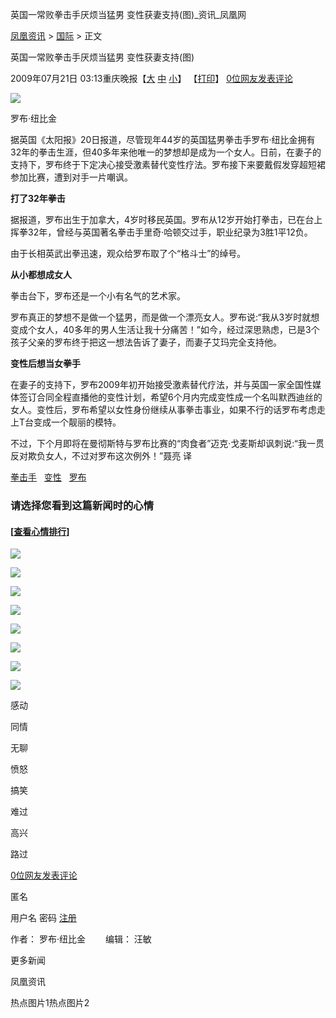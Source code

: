 英国一常败拳击手厌烦当猛男 变性获妻支持(图)\_资讯\_凤凰网

[凤凰资讯](http://news.ifeng.com/) > [国际](http://news.ifeng.com/world/) > 正文

英国一常败拳击手厌烦当猛男 变性获妻支持(图)

2009年07月21日 03:13重庆晚报【[大](javascript:zoomDoc\(16\);) [中](javascript:zoomDoc\(14\);) [小](javascript:zoomDoc\(12\);)】 【[打印](#)】 [0位网友发表评论](javascript:void\(0\);)

![](http://img.ifeng.com/hres/200907/21/03/ef420ca43bc2da2ae51494aa9a8285cb.jpg)

罗布·纽比金

据英国《太阳报》20日报道，尽管现年44岁的英国猛男拳击手罗布·纽比金拥有32年的拳击生涯，但40多年来他唯一的梦想却是成为一个女人。日前，在妻子的支持下，罗布终于下定决心接受激素替代变性疗法。罗布接下来要戴假发穿超短裙参加比赛，遭到对手一片嘲讽。

**打了32年拳击**

据报道，罗布出生于加拿大，4岁时移民英国。罗布从12岁开始打拳击，已在台上挥拳32年，曾经与英国著名拳击手里奇·哈顿交过手，职业纪录为3胜1平12负。

由于长相英武出拳迅速，观众给罗布取了个“格斗士”的绰号。

**从小都想成女人**

拳击台下，罗布还是一个小有名气的艺术家。

罗布真正的梦想不是做一个猛男，而是做一个漂亮女人。罗布说:“我从3岁时就想变成个女人，40多年的男人生活让我十分痛苦！”如今，经过深思熟虑，已是3个孩子父亲的罗布终于把这一想法告诉了妻子，而妻子艾玛完全支持他。

**变性后想当女拳手**

在妻子的支持下，罗布2009年初开始接受激素替代疗法，并与英国一家全国性媒体签订合同全程直播他的变性计划，希望6个月内完成变性成一个名叫默西迪丝的女人。变性后，罗布希望以女性身份继续从事拳击事业，如果不行的话罗布考虑走上T台变成一个靓丽的模特。

不过，下个月即将在曼彻斯特与罗布比赛的“肉食者”迈克·戈麦斯却讽刺说:“我一贯反对欺负女人，不过对罗布这次例外！”聂亮 译

[拳击手](#)   [变性](#)   [罗布](#)  

### 请选择您看到这篇新闻时的心情

#### \[[查看心情排行](http://cmt.ifeng.com/leaveword/mood/mood_rank.jsp)\]

![](http://img.ifeng.com/tres/appres/images/mood/motion_01.gif)

![](http://img.ifeng.com/tres/appres/images/mood/motion_02.gif)

![](http://img.ifeng.com/tres/appres/images/mood/motion_03.gif)

![](http://img.ifeng.com/tres/appres/images/mood/motion_04.gif)

![](http://img.ifeng.com/tres/appres/images/mood/motion_05.gif)

![](http://img.ifeng.com/tres/appres/images/mood/motion_06.gif)

![](http://img.ifeng.com/tres/appres/images/mood/motion_07.gif)

![](http://img.ifeng.com/tres/appres/images/mood/motion_08.gif)

感动

同情

无聊

愤怒

搞笑

难过

高兴

路过

[0位网友发表评论](javascript:void\(0\);)   

匿名

用户名 密码 [注册](http://uc.ifeng.com/up/registerStep1.html)

作者： 罗布·纽比金　　 编辑： 汪敏

更多新闻

凤凰资讯

热点图片1热点图片2